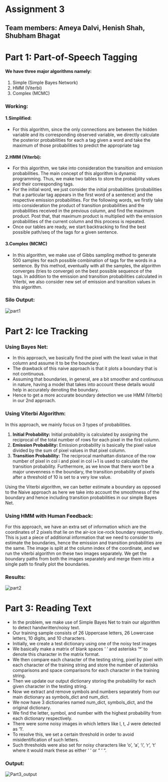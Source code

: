 # Assignment 3
## Team members: Ameya Dalvi, Henish Shah, Shubham Bhagat
# Part 1: Part-of-Speech Tagging

#### We have three major algorithms namely:
1. Simple (Simple Bayes Network)
2. HMM (Viterbi)
3. Complex (MCMC)

### Working:

#### 1.Simplified:
- For this algorithm, since the only connections are between the hidden variable and its corresponding observed variable, we directly calculate the posterior probabilities for each a tag given a word and take the maximum of those probabilities to predict the appropriate tag

#### 2.HMM (Viterbi):
- For this algorithm, we take into consideration the transition and emission probabilities. The main concept of this algorithm is dynamic programming. Thus, we make two tables to store the probability values and their corresponding tags.
- For the initial word, we just consider the initial probabilities (probabilities that a particular tag appears in the first word of a sentence) and the respective emission probabilities. For the following words, we firstly take into consideration the product of transition probabilities and the probabilities received in the previous column, and find the maximum product. Post that, that maximum product is multiplied with the emission probabilities of the current column and this process is repeated.
- Once our tables are ready, we start backtracking to find the best possible path/seq of the tags for a given sentence.

#### 3.Complex (MCMC)
- In this algorithm, we make use of Gibbs sampling method to generate 500 samples for each possible combination of tags for the words in a sentence. By this method, eventually with all the samples, the algorithm converges (tries to converge) on the best possible sequence of the tags. In addition to the emission and transition probabilities calculated in Viterbi, we also consider new set of emission and transition values in this algorithm.

### Silo Output:
![part1](https://media.github.iu.edu/user/18308/files/91397e80-5494-11ec-9443-bbedda4af977)



# Part 2: Ice Tracking
### Using Bayes Net:
- In this approach, we basically find the pixel with the least value in that column and assume it to be the boundary.
- The drawback of this naive approach is that it plots a boundary that is not continuous.
- Assuming that boundaries, in general, are a bit smoother and continuous in nature, having a model that takes into account these details would help in accurately denoting the boundary. 
- Hence to get a more accurate boundary detection we use HMM (Viterbi) in our 2nd approach.

### Using Viterbi Algorithm:
In this approach, we mainly focus on 3 types of probabilities.

1. **Initial Probability:**
Initial probability is calculated by assigning the reciprocal of the total number of rows for each pixel in the first column.
2. **Emission Probability:**
Emission probability is basically the pixel value divided by the sum of pixel values in that pixel column.
3. **Transition Probability:**
The reciprocal manhattan distance of the row number of pixel in col i and pixel in col i+1 is used to calculate the transition probability. Furthermore, as we know that there won’t be a major unevenness n the boundary, the transition probability of pixels after a threshold of 10 is set to a very low value.
	
Using the Viterbi algorithm, we can better estimate a boundary as opposed to the Naive approach as here we take into account the smoothness of the boundary and hence including transition probabilities in our simple Bayes Net.

### Using HMM with Human Feedback:
For this approach, we have an extra set of information which are the coordinates of 2 pixels that lie on the air-ice ice-rock boundary respectively.
This is just a piece of additional information that we need to consider to estimate the boundaries, hence the emission and transition probabilities are the same.
The image is split at the column index of the coordinate, and we run the viterbi algorithm on these two images separately.
We get the boundary paths from both the images separately and merge them into a single path to finally plot the boundaries.


### Results:

![part2](https://media.github.iu.edu/user/18308/files/f63fa500-5491-11ec-919a-ac47e0abf5ea)



 
 
# Part 3: Reading Text

- In the problem, we make use of Simple Bayes Net to train our algorithm to detect handwritten/noisy text. 
- Our training sample consists of 26 Uppercase letters, 26 Lowercase letters, 10 digits, and 10 characters.
- Initially, we create a test dictionary using one of the noisy test images
- We basically make a matrix of blank spaces ‘  ‘ and asterisks ‘*’ to denote this character in the matrix format.
- We then compare each character of the testing string, pixel by pixel with each character of the training string and store the number of asterisks comparisons and  space comparisons for each character in the training string.
- Then we update our output dictionary storing the probability for each given character in the testing string.
- Now we extract and remove symbols and numbers separately from our main dictionary as symbols_dict and num_dict.
- We now have 3 dictionaries named num_dict, symbols_dict, and the original dictionary.
- We find the letter, symbol, and number with the highest probability from each dictionary respectively.
- There were some noisy images in which letters like l, t, J were detected as ‘1’.
- To resolve this, we set a certain threshold in order to avoid misidentification of such letters.
- Such thresholds were also set for noisy characters like ‘o’, ‘a’, ‘i’, ‘r’, ‘t’ where it would mark these as either ‘  ‘ or “ ‘ “.

### Output:
![Part3_output](https://media.github.iu.edu/user/18308/files/7404b000-5494-11ec-8ff5-35ccc54c0225)
